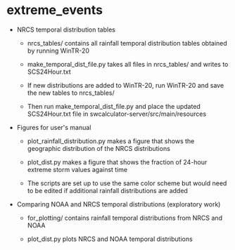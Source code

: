 # extreme_events

- NRCS temporal distribution tables
    - nrcs_tables/ contains all rainfall temporal distribution tables obtained by running WinTR-20

    - make_temporal_dist_file.py takes all files in nrcs_tables/ and writes to SCS24Hour.txt
    
    - If new distributions are added to WinTR-20, run WinTR-20 and save the new tables to nrcs_tables/
    
    - Then run make_temporal_dist_file.py and place the updated SCS24Hour.txt file in swcalculator-server/src/main/resources 
    
- Figures for user's manual
    - plot_rainfall_distribution.py makes a figure that shows the geographic distribution of the NRCS distributions
    
    - plot_dist.py makes a figure that shows the fraction of 24-hour extreme storm values against time
    
    - The scripts are set up to use the same color scheme but would need to be edited if additional rainfall distributions are added


- Comparing NOAA and NRCS temporal distributions (exploratory work)
    - for_plotting/ contains rainfall temporal distributions from NRCS and NOAA

    - plot_dist.py plots NRCS and NOAA temporal distributions
